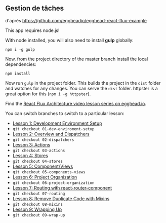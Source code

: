## Gestion de tâches

d'après https://github.com/eggheadio/egghead-react-flux-example

This app requires node.js!

With node installed, you will also need to install **gulp** globally:

`npm i -g gulp`

Now, from the project directory of the master branch install the local dependencies:

`npm install`

Now run `gulp` in the project folder. This builds the project in the `dist` folder and watches for any changes. You can serve the `dist` folder. httpster is a great option for this (`npm i -g httpster`).

Find the [React Flux Architecture video lesson series on egghead.io](https://egghead.io/series/react-flux-architecture).


You can switch branches to switch to a particular lesson:

* [Lesson 1: Development Environment Setup](https://egghead.io/lessons/react-development-environment-setup)
 * `git checkout 01-dev-enviroment-setup`
* [Lesson 2: Overview and Dispatchers](https://egghead.io/lessons/react-flux-overview-and-dispatchers)
 * `git checkout 02-dispatchers`
* [Lesson 3: Actions](https://egghead.io/lessons/react-actions)
 * `git checkout 03-actions`
* [Lesson 4: Stores](https://egghead.io/lessons/react-flux-stores)
 * `git checkout 04-stores`
* [Lesson 5: Component/Views](https://egghead.io/lessons/react-flux-components-views)
 * `git checkout 05-components-views`
* [Lesson 6: Project Organization](https://egghead.io/lessons/react-react-flux-project-organization)
 * `git checkout 06-project-organization`
* [Lesson 7: Routing with react-router-component](https://egghead.io/lessons/react-react-flux-routing-with-react-router-component)
 * `git checkout 07-routing`
* [Lesson 8: Remove Duplicate Code with Mixins](https://egghead.io/lessons/react-react-flux-remove-duplicate-code-with-mixins)
 * `git checkout 08-mixins`
* [Lesson 9: Wrapping Up](https://egghead.io/lessons/react-react-flux-wrapping-up)
 * `git checkout 09-wrap-up`
